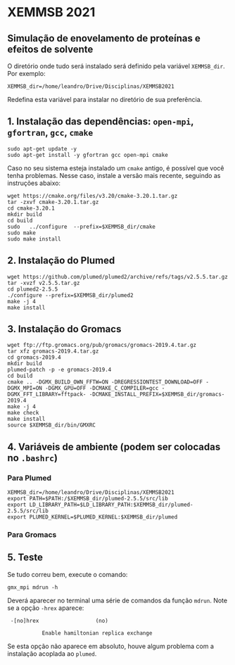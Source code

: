 # XEMMSB 2021

## Simulação de enovelamento de proteínas e efeitos de solvente

O diretório onde tudo será instalado será definido pela variável `XEMMSB_dir`. Por exemplo:

```
XEMMSB_dir=/home/leandro/Drive/Disciplinas/XEMMSB2021
```

Redefina esta variável para instalar no diretório de sua preferência.

## 1. Instalação das dependências: `open-mpi`, `gfortran`, `gcc`, `cmake`

```
sudo apt-get update -y
sudo apt-get install -y gfortran gcc open-mpi cmake
```

Caso no seu sistema esteja instalado um `cmake` antigo, é possível que você tenha problemas. Nesse caso, instale a versão mais recente, seguindo as instruções abaixo:

```
wget https://cmake.org/files/v3.20/cmake-3.20.1.tar.gz
tar -zxvf cmake-3.20.1.tar.gz
cd cmake-3.20.1
mkdir build
cd build
sudo   ../configure  --prefix=$XEMMSB_dir/cmake
sudo make
sudo make install
```

## 2. Instalação do Plumed

```
wget https://github.com/plumed/plumed2/archive/refs/tags/v2.5.5.tar.gz
tar -xvzf v2.5.5.tar.gz
cd plumed2-2.5.5
./configure --prefix=$XEMMSB_dir/plumed2
make -j 4
make install
```

## 3. Instalação do Gromacs

```
wget ftp://ftp.gromacs.org/pub/gromacs/gromacs-2019.4.tar.gz
tar xfz gromacs-2019.4.tar.gz
cd gromacs-2019.4
mkdir build
plumed-patch -p -e gromacs-2019.4
cd build
cmake .. -DGMX_BUILD_OWN_FFTW=ON -DREGRESSIONTEST_DOWNLOAD=OFF -DGMX_MPI=ON -DGMX_GPU=OFF -DCMAKE_C_COMPILER=gcc -DGMX_FFT_LIBRARY=fftpack- -DCMAKE_INSTALL_PREFIX=$XEMMSB_dir/gromacs-2019.4
make -j 4
make check
make install
source $XEMMSB_dir/bin/GMXRC
```

## 4. Variáveis de ambiente (podem ser colocadas no `.bashrc`)

### Para Plumed
```
XEMMSB_dir=/home/leandro/Drive/Disciplinas/XEMMSB2021
export PATH=$PATH:/$XEMMSB_dir/plumed-2.5.5/src/lib
export LD_LIBRARY_PATH=$LD_LIBRARY_PATH:$XEMMSB_dir/plumed-2.5.5/src/lib
export PLUMED_KERNEL=$PLUMED_KERNEL:$XEMMSB_dir/plumed
```

### Para Gromacs


## 5. Teste

Se tudo correu bem, execute o comando:

```
gmx_mpi mdrun -h
```

Deverá aparecer no terminal uma série de comandos da função `mdrun`. Note se a opção `-hrex` aparece:

```
 -[no]hrex                  (no)

           Enable hamiltonian replica exchange
```

Se esta opção não aparece em absoluto, houve algum problema com a instalação acoplada ao `plumed`.










